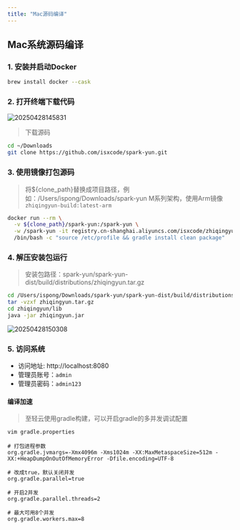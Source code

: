 ```yaml
---
title: "Mac源码编译"
---
```


## Mac系统源码编译

### 1. 安装并启动Docker

```bash
brew install docker --cask
```

### 2. 打开终端下载代码

![20250428145831](https://img.isxcode.com/picgo/20250428145831.png)

> 下载源码

```bash
cd ~/Downloads
git clone https://github.com/isxcode/spark-yun.git
```

### 3. 使用镜像打包源码

> 将${clone_path}替换成项目路径，例如：/Users/ispong/Downloads/spark-yun
> M系列架构，使用Arm镜像 `zhiqingyun-build:latest-arm`

```bash
docker run --rm \
  -v ${clone_path}/spark-yun:/spark-yun \
  -w /spark-yun -it registry.cn-shanghai.aliyuncs.com/isxcode/zhiqingyun-build:latest-arm \
  /bin/bash -c "source /etc/profile && gradle install clean package"
```

### 4. 解压安装包运行

> 安装包路径：spark-yun/spark-yun-dist/build/distributions/zhiqingyun.tar.gz

```bash
cd /Users/ispong/Downloads/spark-yun/spark-yun-dist/build/distributions
tar -vzxf zhiqingyun.tar.gz
cd zhiqingyun/lib
java -jar zhiqingyun.jar
```

![20250428150308](https://img.isxcode.com/picgo/20250428150308.png)

### 5. 访问系统

- 访问地址: http://localhost:8080 
- 管理员账号：`admin` 
- 管理员密码：`admin123`

#### 编译加速

> 至轻云使用gradle构建，可以开启gradle的多并发调试配置

```bash
vim gradle.properties
```

```properties
# 打包进程参数
org.gradle.jvmargs=-Xmx4096m -Xms1024m -XX:MaxMetaspaceSize=512m -XX:+HeapDumpOnOutOfMemoryError -Dfile.encoding=UTF-8

# 改成true，默认关闭并发
org.gradle.parallel=true

# 开启2并发
org.gradle.parallel.threads=2

# 最大可用8个并发
org.gradle.workers.max=8
```